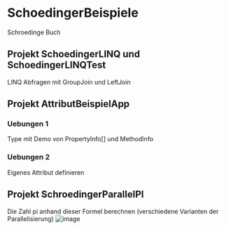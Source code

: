 # SchoedingerBeispiele
Schroedinge Buch 
## Projekt SchoedingerLINQ und SchoedingerLINQTest
LINQ Abfragen mit GroupJoin und LeftJoin
## Projekt AttributBeispielApp
### Uebungen 1
Type mit Demo von PropertyInfo[] und MethodInfo
### Uebungen 2
Eigenes Attribut definieren
## Projekt SchroedingerParallelPI
Die Zahl pi anhand dieser Formel berechnen (verschiedene Varianten der Parallelisierung)
![image](https://user-images.githubusercontent.com/37941333/133685173-63b9493c-e467-4de0-a406-c98bd657044e.png)
